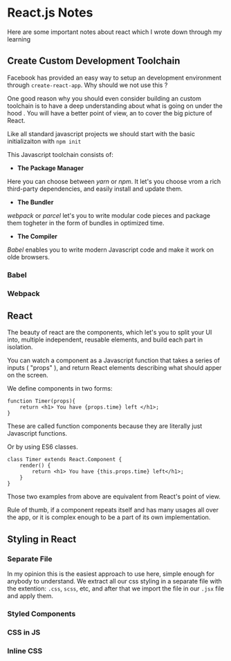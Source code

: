 # React.js Notes

Here are some important notes about react which I wrote down through my learning

## Create Custom Development Toolchain

Facebook has provided an easy way to setup an development environment through `create-react-app`. Why should we not use this ?

One good reason why you should even consider building an custom toolchain is to have a deep understanding about what is going on under the hood . You will have a better point of view, an to cover the big picture of React.

Like all standard javascript projects we should start with the basic initializaiton with `npm init`

This Javascript toolchain consists of:

- **The Package Manager**

Here you can choose between *yarn* or *npm*. It let's you choose vrom a rich third-party dependencies, and easily install and update them.

- **The Bundler**

*webpack* or *parcel* let's you to write modular code pieces and package them togheter in the form of bundles in optimized time.

- **The Compiler**

*Babel* enables you to write modern Javascript code and make it work on olde browsers.

### Babel

### Webpack



## React

The beauty of react are the components, which let's you to split your UI into, multiple independent, reusable elements, and build each part in isolation.

You can watch a component as a Javascript function that takes a series of inputs ( "props" ), 
and return React elements describing what should apper on the screen.

We define components in two forms:

```
function Timer(props){
    return <h1> You have {props.time} left </h1>;
}
```
These are called function components because they are literally just Javascript functions.

Or by using ES6 classes.

```
class Timer extends React.Component {
    render() {
        return <h1> You have {this.props.time} left</h1>;
    }
}
```

Those two examples from above are equivalent from React's point of view.


Rule of thumb, if a component repeats itself and has many usages all over the app, or it
is complex enough to be a part of its own implementation.

## Styling in React

### Separate File

In my opinion this is the easiest approach to use here, simple enough for anybody to understand. We extract all our css styling in a separate
file with the extention: `.css`, `scss`, etc, and after that we import the file in our `.jsx` file and apply them.

### Styled Components

### CSS in JS

### Inline CSS
